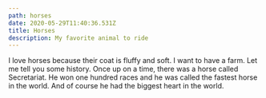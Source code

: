 ```yaml
---
path: horses
date: 2020-05-29T11:40:36.531Z
title: Horses
description: My favorite animal to ride
---
```

I love horses because their coat is fluffy and soft. I want to have a farm. Let me tell you some history. Once up on a time, there was a horse called Secretariat. He won one hundred races and he was called the fastest horse in the world. And of course he had the biggest heart in the world.